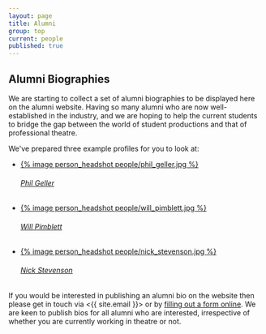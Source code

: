 ```yaml
---
layout: page
title: Alumni
group: top
current: people
published: true
---
```


## Alumni Biographies

We are starting to collect a set of alumni biographies to be displayed here on the alumni website. Having so many alumni who are now well-established in the industry, and we are hoping to help the current students to bridge the gap between the world of student productions and that of professional theatre.

We've prepared three example profiles for you to look at:

<ul class="bio-previews">

  <li>
    <a href="/people/philip_geller">
      {% image person_headshot people/phil_geller.jpg %}
      <h6>Phil Geller</h6>
    </a>
  </li>
  <li>
    <a href="/people/will_pimblett">
      {% image person_headshot people/will_pimblett.jpg %}
      <h6>Will Pimblett</h6>
    </a>
  </li>
  <li>
    <a href="/people/nick_stevenson">
      {% image person_headshot people/nick_stevenson.jpg %}
      <h6>Nick Stevenson</h6>
    </a>
  </li>

</ul>

If you would be interested in publishing an alumni bio on the website then please get in touch via <{{ site.email }}> or by [filling out a form online](/collect/person/). We are keen to publish bios for all alumni who are interested, irrespective of whether you are currently working in theatre or not.


